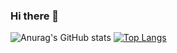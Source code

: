 ### Hi there 👋

<!--
**Ethan-Zb/Ethan-Zb** is a ✨ _special_ ✨ repository because its `README.md` (this file) appears on your GitHub profile.

Here are some ideas to get you started:

- 🔭 I’m currently working on ...
- 🌱 I’m currently learning ...
- 👯 I’m looking to collaborate on ...
- 🤔 I’m looking for help with ...
- 💬 Ask me about ...
- 📫 How to reach me: ...
- 😄 Pronouns: ...
- ⚡ Fun fact: ...
-->

![Anurag's GitHub stats](https://github-readme-stats.vercel.app/api?username=Ethan-Zb&show_icons=true&theme=radical)
[![Top Langs](https://github-readme-stats.vercel.app/api/top-langs/?username=Ethan-Zb)](https://github.com/anuraghazra/github-readme-stats)
